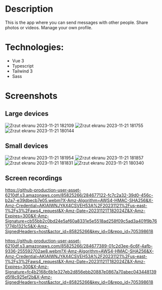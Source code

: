 # Description 

This is the app where you can send
messages with other people. Share photos or videos. Manage your own profile.

# Technologies: 

 * Vue 3
 * Typescript 
 * Tailwind 3
 * Sass

# Screenshots
## Large devices
![Zrzut ekranu 2023-11-21 182109](https://github.com/DominikGos/realtime-chat-frontend/assets/85825266/f18e62f8-5940-4936-9828-04a6c0379d19)
![Zrzut ekranu 2023-11-21 181755](https://github.com/DominikGos/realtime-chat-frontend/assets/85825266/bf1074f8-fcdd-4399-b466-238f03ff3fa4)
![Zrzut ekranu 2023-11-21 180144](https://github.com/DominikGos/realtime-chat-frontend/assets/85825266/2c42c31c-201e-4596-bad6-24ce9236059d)

## Small devices 
![Zrzut ekranu 2023-11-21 181954](https://github.com/DominikGos/realtime-chat-frontend/assets/85825266/cda0c6db-7059-44e9-8406-79c4b49423b2)
![Zrzut ekranu 2023-11-21 181857](https://github.com/DominikGos/realtime-chat-frontend/assets/85825266/76ccdbe6-2484-468e-925d-1d7f6fcdbb07)
![Zrzut ekranu 2023-11-21 181831](https://github.com/DominikGos/realtime-chat-frontend/assets/85825266/e5eb2982-c197-4512-9ac4-350cbed5da08)
![Zrzut ekranu 2023-11-21 180340](https://github.com/DominikGos/realtime-chat-frontend/assets/85825266/b3925615-7f35-4e57-a5d1-d173d2702c2d)

## Screen recordings
https://github-production-user-asset-6210df.s3.amazonaws.com/85825266/284677122-fc7c2a32-39d0-456c-b2a7-e39dbecb7e05.webm?X-Amz-Algorithm=AWS4-HMAC-SHA256&X-Amz-Credential=AKIAIWNJYAX4CSVEH53A%2F20231121%2Fus-east-1%2Fs3%2Faws4_request&X-Amz-Date=20231121T182024Z&X-Amz-Expires=300&X-Amz-Signature=cb55bb2c0bd24e5af60a8331e5e5518ad258f09c5ad3a401f9b761774b1321c5&X-Amz-SignedHeaders=host&actor_id=85825266&key_id=0&repo_id=705398618

https://github-production-user-asset-6210df.s3.amazonaws.com/85825266/284677389-01c2d3ee-6c6f-4afb-9336-255592702ae8.webm?X-Amz-Algorithm=AWS4-HMAC-SHA256&X-Amz-Credential=AKIAIWNJYAX4CSVEH53A%2F20231121%2Fus-east-1%2Fs3%2Faws4_request&X-Amz-Date=20231121T182024Z&X-Amz-Expires=300&X-Amz-Signature=fc4b2168c6b1e327eb2d856ebb20887e0867a70abec043448139d5f8c925ef2b&X-Amz-SignedHeaders=host&actor_id=85825266&key_id=0&repo_id=705398618

